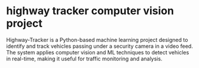 # highway tracker computer vision project 
Highway-Tracker is a Python-based machine learning project designed to identify and track vehicles passing under a security camera in a video feed. The system applies computer vision and ML techniques to detect vehicles in real-time, making it useful for traffic monitoring and analysis.
